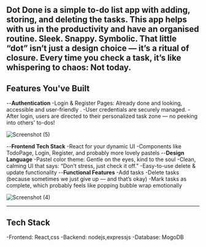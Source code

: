 Dot Done is a simple to-do list app with adding, storing, and deleting the tasks.
This app helps with us in the productivity and have an organised routine.
Sleek. Snappy. Symbolic. That little “dot” isn’t just a design choice — it’s a ritual of closure. Every time you check a task, it’s like whispering to chaos: Not today.
------------
## Features You've Built
--**Authentication**
-Login & Register Pages: Already done and looking,  accessible and user-friendly .
-User credentials are securely managed.
-After login, users are directed to their personalized task zone — no peeking into others' to-dos!

![Screenshot (5)](https://github.com/user-attachments/assets/915fa5c4-49e8-43b3-8116-e42a01072e7e)

--**Frontend Tech Stack**
-React for your dynamic UI
-Components like TodoPage, Login, Register, and probably more lovely pastels
--**Design Language**
-Pastel color theme: Gentle on the eyes, kind to the soul
-Clean, calming UI that says: “Don’t stress, just check it off.”
-Easy-to-use delete & update functionality
--**Functional Features**
-Add tasks
-Delete tasks (because sometimes we just give up — and that’s okay)
-Mark tasks as complete, which probably feels like popping bubble wrap emotionally

![Screenshot (4)](https://github.com/user-attachments/assets/4f547b3a-efbd-4d52-ad4c-71e0bdc00f53)

----------
## Tech Stack 
-Frontend: React,css
-Backend: nodejs,expressjs
-Database: MogoDB
